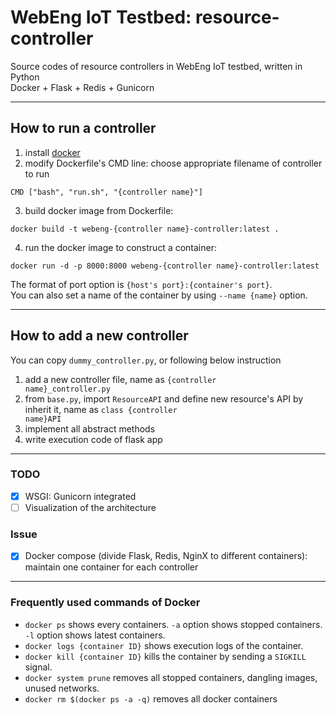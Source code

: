 # WebEng IoT Testbed: resource-controller

Source codes of resource controllers in WebEng IoT testbed, written in Python  
Docker + Flask + Redis + Gunicorn

---
## How to run a controller

1. install [docker](https://www.docker.com/)
2. modify Dockerfile's CMD line: choose appropriate filename of controller to run
```
CMD ["bash", "run.sh", "{controller name}"]
```

3. build docker image from Dockerfile:
```
docker build -t webeng-{controller name}-controller:latest .
```

4. run the docker image to construct a container:
```
docker run -d -p 8000:8000 webeng-{controller name}-controller:latest
```
The format of port option is `{host's port}:{container's port}`.  
You can also set a name of the container by using `--name {name}` option.

---
## How to add a new controller
You can copy <code>dummy_controller.py</code>, or following below instruction
1. add a new controller file, name as <code>{controller name}_controller.py</code>
2. from <code>base.py</code>, import <code>ResourceAPI</code> and define new resource's API by inherit it, name as <code>class {controller name}API</code>
3. implement all abstract methods
4. write execution code of flask app

---
### TODO
- [x] WSGI: Gunicorn integrated
- [ ] Visualization of the architecture

### Issue
- [x] Docker compose (divide Flask, Redis, NginX to different containers): maintain one container for each controller

---
### Frequently used commands of Docker
- `docker ps` shows every containers. `-a` option shows stopped containers. `-l` option shows latest containers.
- `docker logs {container ID}` shows execution logs of the container.
- `docker kill {container ID}` kills the container by sending a `SIGKILL` signal.
- `docker system prune` removes all stopped containers, dangling images, unused networks.
- `docker rm $(docker ps -a -q)` removes all docker containers
